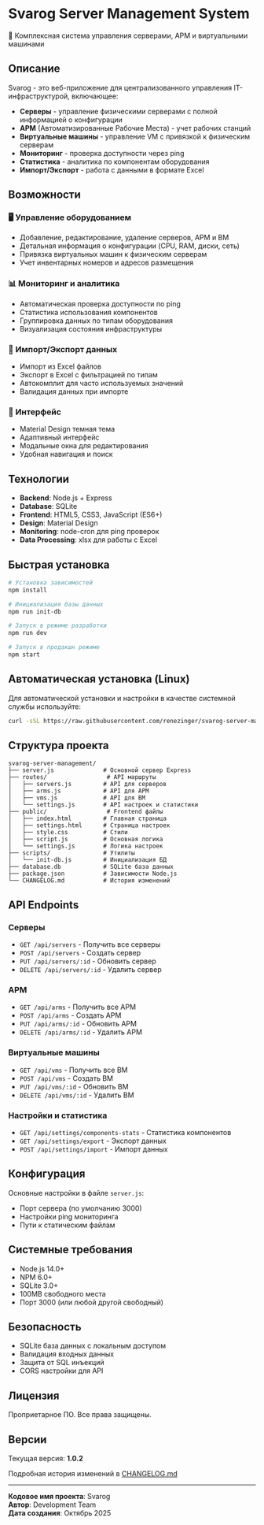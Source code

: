 # Svarog Server Management System

🔧 Комплексная система управления серверами, АРМ и виртуальными машинами

## Описание

Svarog - это веб-приложение для централизованного управления IT-инфраструктурой, включающее:

- **Серверы** - управление физическими серверами с полной информацией о конфигурации
- **АРМ** (Автоматизированные Рабочие Места) - учет рабочих станций
- **Виртуальные машины** - управление VM с привязкой к физическим серверам
- **Мониторинг** - проверка доступности через ping
- **Статистика** - аналитика по компонентам оборудования
- **Импорт/Экспорт** - работа с данными в формате Excel

## Возможности

### 🖥️ Управление оборудованием
- Добавление, редактирование, удаление серверов, АРМ и ВМ
- Детальная информация о конфигурации (CPU, RAM, диски, сеть)
- Привязка виртуальных машин к физическим серверам
- Учет инвентарных номеров и адресов размещения

### 📊 Мониторинг и аналитика
- Автоматическая проверка доступности по ping
- Статистика использования компонентов
- Группировка данных по типам оборудования
- Визуализация состояния инфраструктуры

### 🔄 Импорт/Экспорт данных
- Импорт из Excel файлов
- Экспорт в Excel с фильтрацией по типам
- Автокомплит для часто используемых значений
- Валидация данных при импорте

### 🎨 Интерфейс
- Material Design темная тема
- Адаптивный интерфейс
- Модальные окна для редактирования
- Удобная навигация и поиск

## Технологии

- **Backend**: Node.js + Express
- **Database**: SQLite
- **Frontend**: HTML5, CSS3, JavaScript (ES6+)
- **Design**: Material Design
- **Monitoring**: node-cron для ping проверок
- **Data Processing**: xlsx для работы с Excel

## Быстрая установка

```bash
# Установка зависимостей
npm install

# Инициализация базы данных
npm run init-db

# Запуск в режиме разработки
npm run dev

# Запуск в продакшн режиме
npm start
```

## Автоматическая установка (Linux)

Для автоматической установки и настройки в качестве системной службы используйте:

```bash
curl -sSL https://raw.githubusercontent.com/renezinger/svarog-server-management/main/install.py | python3
```

## Структура проекта

```
svarog-server-management/
├── server.js              # Основной сервер Express
├── routes/                 # API маршруты
│   ├── servers.js         # API для серверов
│   ├── arms.js            # API для АРМ
│   ├── vms.js             # API для ВМ
│   └── settings.js        # API настроек и статистики
├── public/                 # Frontend файлы
│   ├── index.html         # Главная страница
│   ├── settings.html      # Страница настроек
│   ├── style.css          # Стили
│   ├── script.js          # Основная логика
│   └── settings.js        # Логика настроек
├── scripts/               # Утилиты
│   └── init-db.js         # Инициализация БД
├── database.db            # SQLite база данных
├── package.json           # Зависимости Node.js
└── CHANGELOG.md           # История изменений
```

## API Endpoints

### Серверы
- `GET /api/servers` - Получить все серверы
- `POST /api/servers` - Создать сервер
- `PUT /api/servers/:id` - Обновить сервер
- `DELETE /api/servers/:id` - Удалить сервер

### АРМ
- `GET /api/arms` - Получить все АРМ
- `POST /api/arms` - Создать АРМ
- `PUT /api/arms/:id` - Обновить АРМ
- `DELETE /api/arms/:id` - Удалить АРМ

### Виртуальные машины
- `GET /api/vms` - Получить все ВМ
- `POST /api/vms` - Создать ВМ
- `PUT /api/vms/:id` - Обновить ВМ
- `DELETE /api/vms/:id` - Удалить ВМ

### Настройки и статистика
- `GET /api/settings/components-stats` - Статистика компонентов
- `GET /api/settings/export` - Экспорт данных
- `POST /api/settings/import` - Импорт данных

## Конфигурация

Основные настройки в файле `server.js`:
- Порт сервера (по умолчанию 3000)
- Настройки ping мониторинга
- Пути к статическим файлам

## Системные требования

- Node.js 14.0+
- NPM 6.0+
- SQLite 3.0+
- 100MB свободного места
- Порт 3000 (или любой другой свободный)

## Безопасность

- SQLite база данных с локальным доступом
- Валидация входных данных
- Защита от SQL инъекций
- CORS настройки для API

## Лицензия

Проприетарное ПО. Все права защищены.

## Версии

Текущая версия: **1.0.2**

Подробная история изменений в [CHANGELOG.md](CHANGELOG.md)

---

**Кодовое имя проекта**: Svarog  
**Автор**: Development Team  
**Дата создания**: Октябрь 2025